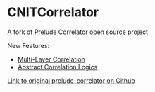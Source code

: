 # CNITCorrelator
A fork of Prelude Correlator open source project

New Features:
 - [Multi-Layer Correlation](docs/multi-layer.md)
 - [Abstract Correlation Logics](docs/abstract_logic.md)

[Link to original prelude-correlator on Github](https://github.com/Prelude-SIEM/prelude-correlator)
